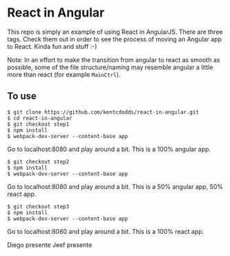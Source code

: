 # React in Angular

This repo is simply an example of using React in AngularJS. There are three tags. Check them out in order to see the
process of moving an Angular app to React. Kinda fun and stuff :-)

Note: In an effort to make the transition from angular to react as smooth as possible, some of the file structure/naming
may resemble angular a little more than react (for example `MainCtrl`).

## To use

```
$ git clone https://github.com/kentcdodds/react-in-angular.git
$ cd react-in-angular
$ git checkout step1
$ npm install
$ webpack-dev-server --content-base app
```

Go to localhost:8080 and play around a bit. This is a 100% angular app.

```
$ git checkout step2
$ npm install
$ webpack-dev-server --content-base app
```

Go to localhost:8080 and play around a bit. This is a 50% angular app, 50% react app.

```
$ git checkout step3
$ npm install
$ webpack-dev-server --content-base app
```
Go to localhost:8080 and play around a bit. This is a 100% react app.


Diego presente
Jeef presente
